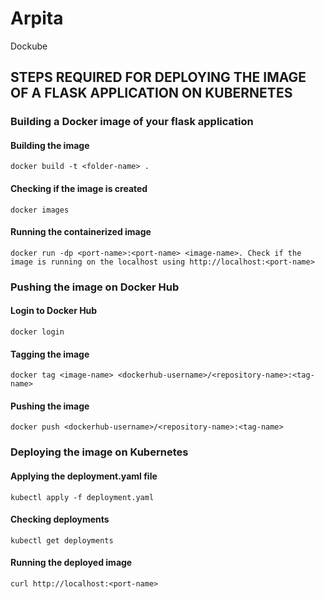 # Arpita
Dockube

## STEPS REQUIRED FOR DEPLOYING THE IMAGE OF A FLASK APPLICATION ON KUBERNETES

### Building a Docker image of your flask application

#### Building the image
```
docker build -t <folder-name> .
```
#### Checking if the image is created
```
docker images
```
#### Running the containerized image
```
docker run -dp <port-name>:<port-name> <image-name>. Check if the image is running on the localhost using http://localhost:<port-name>
```

### Pushing the image on Docker Hub
#### Login to Docker Hub
```
docker login
```
#### Tagging the image
```
docker tag <image-name> <dockerhub-username>/<repository-name>:<tag-name>
```
#### Pushing the image
```
docker push <dockerhub-username>/<repository-name>:<tag-name>
```
  
### Deploying the image on Kubernetes
#### Applying the deployment.yaml file
```
kubectl apply -f deployment.yaml
```
#### Checking deployments
```
kubectl get deployments
```
#### Running the deployed image
```
curl http://localhost:<port-name>
```
